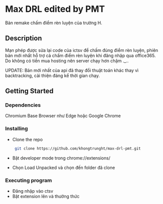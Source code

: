 # Max DRL edited by PMT

Bản remake chấm điểm rèn luyện của trường H.

## Description

Mạn phép được sửa lại code của ictsv để chấm đúng điểm rèn luyện, phiên bản mới nhất hỗ trợ cả chấm điểm rèn luyện khi đăng nhập qua office365.
Do không có tiền mua hosting nên server chạy hơn chậm ._.. 

UPDATE: Bản mới nhất của api đã thay đổi thuật toán khác thay vì backtracking, cải thiện đáng kể thời gian chạy.

## Getting Started

### Dependencies

Chromium Base Browser như Edge hoặc Google Chrome

### Installing

* Clone the repo 
  ```sh
   git clone https://github.com/khongtrunght/max-drl-pmt.git
   ```

* Bật developer mode trong chrome://extensions/ 
* Chọn Load Unpacked và chọn đến folder đã clone 

### Executing program

* Đăng nhập vào ctsv
* Bật extension lên và thưởng thức


